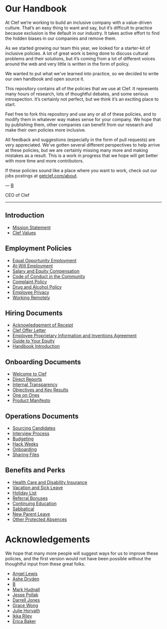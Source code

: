 # Our Handbook

At Clef we’re working to build an inclusive company with a value-driven culture. That’s an easy thing to want and say, but it’s difficult to practice because exclusion is the default in our industry. It takes active effort to find the hidden biases in our companies and remove them.

As we started growing our team this year, we looked for a starter-kit of inclusive policies. A lot of great work is being done to discuss cultural problems and their solutions, but it’s coming from a lot of different voices around the web and very little is written in the form of policy.

We wanted to put what we've learned into practice, so we decided to write our own handbook and open source it.

This repository contains all of the policies that we use at Clef. It represents many hours of research, lots of thoughtful debates, and some serious introspection. It’s certainly not perfect, but we think it’s an exciting place to start.

Feel free to fork this repository and use any or all of these policies, and to modify them in whatever way makes sense for your company. We hope that by publishing them, other companies can benefit from our research and make their own policies more inclusive.

All feedback and suggestions (especially in the form of pull requests) are very appreciated. We’ve gotten several different perspectives to help arrive at these policies, but we are certainly missing many more and making mistakes as a result. This is a work in progress that we hope will get better with more time and more contributors.

If these policies sound like a place where you want to work, check out our jobs postings at [getclef.com/about](https://getclef.com/about).

— [B](https://twitter.com/brennenbyrne)

CEO of Clef

***


## Introduction
* [Mission Statement](https://github.com/clef/handbook/blob/master/Mission%20Statement.md)
* [Clef Values](https://github.com/clef/handbook/blob/master/Clef%20Values.md)

## Employment Policies
* [Equal Opportunity Employment](https://github.com/clef/handbook/blob/master/Employment%20Policies/Equal%20Opportunity%20Employment.md)
* [At-Will Employment](https://github.com/clef/handbook/blob/master/Employment%20Policies/At-Will%20Employment.md)
* [Salary and Equity Compensation](https://github.com/clef/handbook/blob/master/Employment%20Policies/Salary%20and%20Equity%20Compensation.md)
* [Code of Conduct in the Community](https://github.com/clef/handbook/blob/master/Employment%20Policies/Code%20of%20Conduct%20in%20the%20Community.md)
* [Complaint Policy](https://github.com/clef/handbook/blob/master/Employment%20Policies/Complaint%20Policy.md)
* [Drug and Alcohol Policy](https://github.com/clef/handbook/blob/master/Employment%20Policies/Drug%20and%20Alcohol%20Policy.md)
* [Employee Privacy](https://github.com/clef/handbook/blob/master/Employment%20Policies/Employee%20Privacy.md)
* [Working Remotely](https://github.com/clef/handbook/blob/master/Employment%20Policies/Working%20Remotely.md)

## Hiring Documents
* [Acknowledgement of Receipt](https://github.com/clef/handbook/blob/master/Hiring%20Documents/Acknowledgment%20of%20Receipt.md)
* [Clef Offer Letter](https://github.com/clef/handbook/blob/master/Hiring%20Documents/Clef%20Offer%20Letter.md)
* [Employee Proprietary Information and Inventions Agreement](https://github.com/clef/handbook/blob/master/Hiring%20Documents/Employee%20Proprietary%20Information%20and%20Inventions%20Assignment%20Agreement.md)
* [Guide to Your Equity](https://github.com/clef/handbook/blob/master/Hiring%20Documents/Guide%20to%20Your%20Equity.md)
* [Handbook Introduction](https://github.com/clef/handbook/blob/master/Hiring%20Documents/Handbook%20Introduction.md)

## Onboarding Documents
* [Welcome to Clef](https://github.com/clef/handbook/blob/master/Onboarding%20Documents/Welcome%20to%20Clef.md)
* [Direct Reports](https://github.com/clef/handbook/blob/master/Onboarding%20Documents/Direct%20Reports.md)
* [Internal Transparency](https://github.com/clef/handbook/blob/master/Onboarding%20Documents/Internal%20Transparency.md)
* [Objectives and Key Results](https://github.com/clef/handbook/blob/master/Onboarding%20Documents/Objectives%20and%20Key%20Results.md)
* [One on Ones](https://github.com/clef/handbook/blob/master/Onboarding%20Documents/One%20on%20Ones.md)
* [Product Manifesto](https://github.com/clef/handbook/blob/master/Onboarding%20Documents/Product%20Manifesto.md)

## Operations Documents
* [Sourcing Candidates](https://github.com/clef/handbook/blob/master/Operations%20Documents/Sourcing%20Candidates.md)
* [Interview Process](https://github.com/clef/handbook/blob/master/Operations%20Documents/Interview%20Process.md)
* [Budgeting](https://github.com/clef/handbook/blob/master/Operations%20Documents/Budgeting.md)
* [Hack Weeks](https://github.com/clef/handbook/blob/master/Operations%20Documents/Hack%20Weeks.md)
* [Onboarding](https://github.com/clef/handbook/blob/master/Operations%20Documents/Onboarding.md)
* [Sharing Files](https://github.com/clef/handbook/blob/master/Operations%20Documents/Sharing%20Files.md)

## Benefits and Perks
* [Health Care and Disability Insurance](https://github.com/clef/handbook/blob/master/Benefits%20and%20Perks/Healthcare%20and%20Disability%20Insurance.md)
* [Vacation and Sick Leave](https://github.com/clef/handbook/blob/master/Benefits%20and%20Perks/Vacation%20and%20Sick%20Leave.md)
* [Holiday List](https://github.com/clef/handbook/blob/master/Benefits%20and%20Perks/Holiday%20List.md)
* [Referral Bonuses](https://github.com/clef/handbook/blob/master/Benefits%20and%20Perks/Referral%20Bonuses.md)
* [Continuing Education](https://github.com/clef/handbook/blob/master/Benefits%20and%20Perks/Continuing%20Education.md)
* [Sabbatical](https://github.com/clef/handbook/blob/master/Benefits%20and%20Perks/Sabbatical.md)
* [New Parent Leave](https://github.com/clef/handbook/blob/master/Benefits%20and%20Perks/New%20Parent%20Leave.md)
* [Other Protected Absences](https://github.com/clef/handbook/blob/master/Benefits%20and%20Perks/Other%20Protected%20Absences.md)



# Acknowledgements

We hope that many more people will suggest ways for us to improve these policies, and the first version would not have been possible without the thoughtful input from these great folks.

* [Angel Lewis](http://www.allemployerlaw.com/)
* [Ashe Dryden](http://www.ashedryden.com/)
* [B](https://twitter.com/brennenbyrne)
* [Mark Hudnall](https://twitter.com/landakram)
* [Jesse Pollak](https://twitter.com/jessepollak)
* [Darrell Jones](https://twitter.com/darrelljonesiii)
* [Grace Wong](https://twitter.com/gwongz)
* [Julie Horvath](https://twitter.com/nrrrdcore)
* [Ikka Riley](https://twitter.com/isicalynn)
* [Erica Baker](https://twitter.com/ericajoy)
